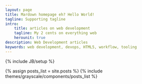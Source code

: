 ```yaml
---
layout: page
title: Mardown homepage eh? Hello World!
tagline: Supporting tagline
intro:
    title: articles on web development
    tagline: My 2 cents on everything web
    herounit: true
description: Web Development articles
keywords: web development, devops, HTML5, workflow, tooling
---
```

{% include JB/setup %}

{% assign posts_list = site.posts %}
{% include themes/grayscale/components/posts_list %}
